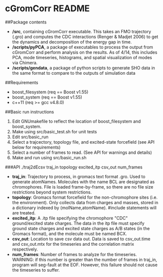 cGromCorr README
=======

##Package contents

* **/src**, containing cGromCorr executable. This takes an FMO trajectory (.gro) and computes the CDC interactions (Renger & Madjet 2006) to get the dynamics and decomposition of the energy gap in time.
* **/scripts/pyPCA**, a package of executables to process the output from cGromCorr and perform analysis on the results. As of 4/14, this includes PCA, mode timeseries, histograms, and spatial visualization of modes via Chimera.
* **/scripts/gendata**, a package of python scripts to generate SHO data in the same format to compare to the outputs of simulation data

##Requirements
* boost_filesystem (req == Boost v1.55)
* boost_system (req == Boost v1.55)
* c++11  (req >= gcc v4.8.0) 


##Basic run instructions
1. Edit GNUmakefile to reflect the location of boost_filesystem and boost_system.
1. Make using src/basic_test.sh for unit tests
1. Edit src/basic_run
  1. Select a trajcectory, topology file, and excited-state forcefield (see API below for requirements)
  1. Select a number of frames to read. (See API for warnings and details)
1. Make and run using src/basic_run.sh 


###API
./traj2dEcsv traj_in topology excited_itp csv_out num_frames
* **traj_in**: Trajectory to process, in gromacs text format .gro. Used to generate atomNames. Molecules with the name BCL are designated as chromophores. File is loaded frame-by-frame, so there are no file size restrictions beyond system restrictions. 
* **topology**: Gromacs format forcefield for the non-chromophore sites (i.e. the environment). Only collects data from charges and masses, stored in a dictionary indexed by (molName,atomName). #include statements will are treated.
* **excited_itp**: A .itp file specifying the chromophore "CDC" ground/excited state charges. The data in the itp file must specify ground state charges and excited state charges as A/B states (in the Gromacs format), and the molecule must be named BCX.
* **csv_out**: Location to save csv data out. Data is saved to csv_out.time and csv_out.mtx for the timeseries and the correlation matrix respectively.
* **num_frames**: Number of frames to analyze for the timeseries. WARNING: if this number is greater than the number of frames in traj_in, program will seg-fault at the EOF. However, this failure should not cause the timeseries to suffer.
